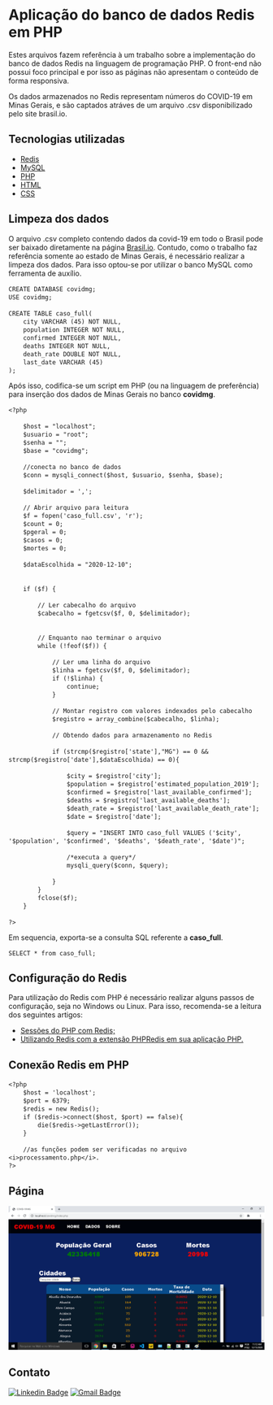 # Aplicação do banco de dados Redis em PHP

Estes arquivos fazem referência à um trabalho sobre a implementação do banco de dados Redis na linguagem de programação PHP. O front-end não possui foco principal e por isso as páginas não apresentam o conteúdo de forma responsiva.

Os dados armazenados no Redis representam números do COVID-19 em Minas Gerais, e são captados atráves de um arquivo .csv disponibilizado pelo site brasil.io.

<h2> Tecnologias utilizadas </h2>

- [Redis](https://redis.io/)
- [MySQL](https://www.mysql.com/)
- [PHP](https://www.php.net/)
- [HTML](https://developer.mozilla.org/pt-BR/docs/Web/HTML)
- [CSS](https://devdocs.io/css/)

<h2> Limpeza dos dados </h2>

O arquivo .csv completo contendo dados da covid-19 em todo o Brasil pode ser baixado diretamente na página <a href="https://brasil.io/dataset/covid19/caso_full/">Brasil.io</a>. Contudo, como o trabalho faz referência somente ao estado de Minas Gerais, é necessário realizar a limpeza dos dados. Para isso optou-se por utilizar o banco MySQL como ferramenta de auxílio.

```
CREATE DATABASE covidmg;
USE covidmg;

CREATE TABLE caso_full(
    city VARCHAR (45) NOT NULL,
    population INTEGER NOT NULL,
    confirmed INTEGER NOT NULL,
    deaths INTEGER NOT NULL,
    death_rate DOUBLE NOT NULL,
    last_date VARCHAR (45)
);
```
Após isso, codifica-se um script em PHP (ou na linguagem de preferência) para inserção dos dados de Minas Gerais no banco <b>covidmg</b>.
```
<?php

    $host = "localhost";
	$usuario = "root";
	$senha = "";
	$base = "covidmg";

	//conecta no banco de dados
	$conn = mysqli_connect($host, $usuario, $senha, $base);

	$delimitador = ',';

	// Abrir arquivo para leitura
	$f = fopen('caso_full.csv', 'r');
	$count = 0;
	$pgeral = 0;
	$casos = 0;
	$mortes = 0;
	
	$dataEscolhida = "2020-12-10";
	
	
	if ($f) { 

		// Ler cabecalho do arquivo
		$cabecalho = fgetcsv($f, 0, $delimitador);
		
	
		// Enquanto nao terminar o arquivo
		while (!feof($f)) { 

			// Ler uma linha do arquivo
			$linha = fgetcsv($f, 0, $delimitador);
			if (!$linha) {
				continue;
			}

			// Montar registro com valores indexados pelo cabecalho
			$registro = array_combine($cabecalho, $linha);

			// Obtendo dados para armazenamento no Redis
			
			if (strcmp($registro['state'],"MG") == 0 && strcmp($registro['date'],$dataEscolhida) == 0){
				
				$city = $registro['city'];
				$population = $registro['estimated_population_2019'];
				$confirmed = $registro['last_available_confirmed'];
				$deaths = $registro['last_available_deaths'];
				$death_rate = $registro['last_available_death_rate'];
				$date = $registro['date'];		
				
				$query = "INSERT INTO caso_full VALUES ('$city', '$population', '$confirmed', '$deaths', '$death_rate', '$date')";
				
				/*executa a query*/
				mysqli_query($conn, $query);
				
			}
		}
		fclose($f);
	}

?>

```
Em sequencia, exporta-se a consulta SQL referente a <b>caso_full</b>. 

```
SELECT * from caso_full;

```

<h2> Configuração do Redis </h2>

Para utilização do Redis com PHP é necessário realizar alguns passos de configuração, seja no Windows ou Linux. Para isso, recomenda-se a leitura dos seguintes artigos:

- [Sessões do PHP com Redis;](https://imasters.com.br/back-end/sessoes-php-com-redis)
- [Utilizando Redis com a extensão PHPRedis em sua aplicação PHP.](https://medium.com/@brenodouglas/utilizando-redis-com-a-extens%C3%A3o-phpredis-em-sua-aplica%C3%A7%C3%A3o-php-e81d4e2762fd)

<h2> Conexão Redis em PHP </h2>

```
<?php
	$host = 'localhost';
	$port = 6379;
	$redis = new Redis();
	if ($redis->connect($host, $port) == false){
	    die($redis->getLastError());
	}
	
	//as funções podem ser verificadas no arquivo <i>processamento.php</i>.
?>
```

<h2> Página </h2>

<img src="estilo/img_pagina.png">
  

<h2> Contato </h2>

[![Linkedin Badge](https://img.shields.io/badge/-Otávio-blue?style=flat-square&logo=Linkedin&logoColor=white&link=https://www.linkedin.com/in/otaviosilva22/)](https://www.linkedin.com/in/otaviosilva22/)
[![Gmail Badge](https://img.shields.io/badge/-otavio.ssilva22@gmail.com-c14438?style=flat-square&logo=Gmail&logoColor=white&link=mailto:otavio.ssilva22@gmail.com)](mailto:otavio.ssilva22@gmail.com)


